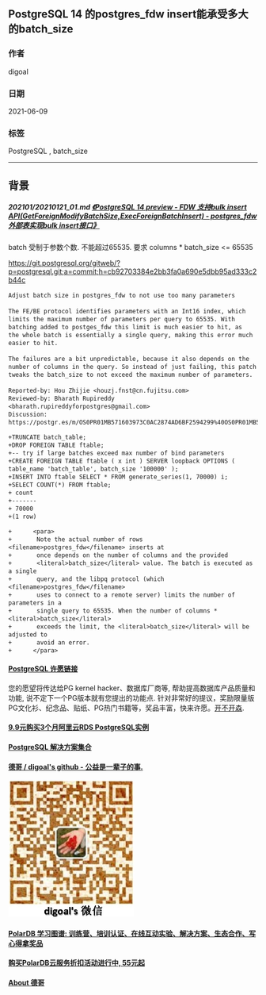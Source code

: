 ## PostgreSQL 14 的postgres_fdw insert能承受多大的batch_size   
  
### 作者  
digoal  
  
### 日期  
2021-06-09  
  
### 标签  
PostgreSQL , batch_size   
  
----  
  
## 背景  
##### 202101/20210121_01.md   [《PostgreSQL 14 preview - FDW 支持bulk insert API(GetForeignModifyBatchSize,ExecForeignBatchInsert) - postgres_fdw 外部表实现bulk insert接口》](../202101/20210121_01.md)    
  
batch 受制于参数个数. 不能超过65535.   要求 columns \* batch_size <= 65535    
  
https://git.postgresql.org/gitweb/?p=postgresql.git;a=commit;h=cb92703384e2bb3fa0a690e5dbb95ad333c2b44c  
  
```  
Adjust batch size in postgres_fdw to not use too many parameters  
  
The FE/BE protocol identifies parameters with an Int16 index, which  
limits the maximum number of parameters per query to 65535. With  
batching added to postges_fdw this limit is much easier to hit, as  
the whole batch is essentially a single query, making this error much  
easier to hit.  
  
The failures are a bit unpredictable, because it also depends on the  
number of columns in the query. So instead of just failing, this patch  
tweaks the batch_size to not exceed the maximum number of parameters.  
  
Reported-by: Hou Zhijie <houzj.fnst@cn.fujitsu.com>  
Reviewed-by: Bharath Rupireddy <bharath.rupireddyforpostgres@gmail.com>  
Discussion: https://postgr.es/m/OS0PR01MB571603973C0AC2874AD6BF2594299%40OS0PR01MB5716.jpnprd01.prod.outlook.com  
```  
  
```  
+TRUNCATE batch_table;  
+DROP FOREIGN TABLE ftable;  
+-- try if large batches exceed max number of bind parameters  
+CREATE FOREIGN TABLE ftable ( x int ) SERVER loopback OPTIONS ( table_name 'batch_table', batch_size '100000' );  
+INSERT INTO ftable SELECT * FROM generate_series(1, 70000) i;  
+SELECT COUNT(*) FROM ftable;  
+ count   
+-------  
+ 70000  
+(1 row)  
```  
  
```  
+      <para>  
+       Note the actual number of rows <filename>postgres_fdw</filename> inserts at  
+       once depends on the number of columns and the provided  
+       <literal>batch_size</literal> value. The batch is executed as a single  
+       query, and the libpq protocol (which <filename>postgres_fdw</filename>  
+       uses to connect to a remote server) limits the number of parameters in a  
+       single query to 65535. When the number of columns * <literal>batch_size</literal>  
+       exceeds the limit, the <literal>batch_size</literal> will be adjusted to  
+       avoid an error.  
+      </para>  
```  
    
  
#### [PostgreSQL 许愿链接](https://github.com/digoal/blog/issues/76 "269ac3d1c492e938c0191101c7238216")
您的愿望将传达给PG kernel hacker、数据库厂商等, 帮助提高数据库产品质量和功能, 说不定下一个PG版本就有您提出的功能点. 针对非常好的提议，奖励限量版PG文化衫、纪念品、贴纸、PG热门书籍等，奖品丰富，快来许愿。[开不开森](https://github.com/digoal/blog/issues/76 "269ac3d1c492e938c0191101c7238216").  
  
  
#### [9.9元购买3个月阿里云RDS PostgreSQL实例](https://www.aliyun.com/database/postgresqlactivity "57258f76c37864c6e6d23383d05714ea")
  
  
#### [PostgreSQL 解决方案集合](https://yq.aliyun.com/topic/118 "40cff096e9ed7122c512b35d8561d9c8")
  
  
#### [德哥 / digoal's github - 公益是一辈子的事.](https://github.com/digoal/blog/blob/master/README.md "22709685feb7cab07d30f30387f0a9ae")
  
  
![digoal's wechat](../pic/digoal_weixin.jpg "f7ad92eeba24523fd47a6e1a0e691b59")
  
  
#### [PolarDB 学习图谱: 训练营、培训认证、在线互动实验、解决方案、生态合作、写心得拿奖品](https://www.aliyun.com/database/openpolardb/activity "8642f60e04ed0c814bf9cb9677976bd4")
  
  
#### [购买PolarDB云服务折扣活动进行中, 55元起](https://www.aliyun.com/activity/new/polardb-yunparter?userCode=bsb3t4al "e0495c413bedacabb75ff1e880be465a")
  
  
#### [About 德哥](https://github.com/digoal/blog/blob/master/me/readme.md "a37735981e7704886ffd590565582dd0")
  
